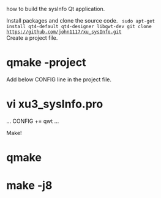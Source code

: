 
how to build the sysInfo Qt application.

Install packages and clone the source code.
<code>
sudo apt-get install qt4-default qt4-designer libqwt-dev
git clone https://github.com/john1117/xu_sysInfo.git
</code>
Create a project file.
# qmake -project

Add below CONFIG line in the project file.
# vi xu3_sysInfo.pro

...
CONFIG += qwt
...

Make!
# qmake
# make -j8
